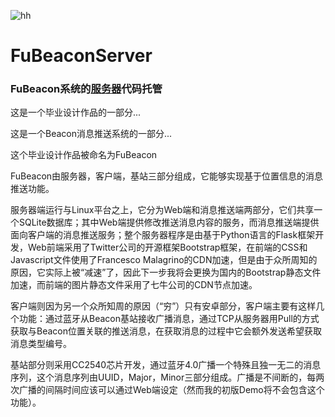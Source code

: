![hh](http://7xj3h9.com1.z0.glb.clouddn.com/16-2-16/59319935.jpg) 
# FuBeaconServer

### FuBeacon系统的[服务器](http://121.42.199.230)代码托管

这是一个毕业设计作品的一部分...

这是一个Beacon消息推送系统的一部分...

这个毕业设计作品被命名为FuBeacon

FuBeacon由服务器，客户端，基站三部分组成，它能够实现基于位置信息的消息推送功能。

服务器端运行与Linux平台之上，它分为Web端和消息推送端两部分，它们共享一个SQLite数据库；其中Web端提供修改推送消息内容的服务，而消息推送端提供面向客户端的消息推送服务；整个服务器程序是由基于Python语言的Flask框架开发，Web前端采用了Twitter公司的开源框架Bootstrap框架，在前端的CSS和Javascript文件使用了Francesco Malagrino的CDN加速，但是由于众所周知的原因，它实际上被“减速”了，因此下一步我将会更换为国内的Bootstrap静态文件加速，而前端的图片静态文件采用了七牛公司的CDN节点加速。

客户端则因为另一个众所知周的原因（“穷”）只有安卓部分，客户端主要有这样几个功能：通过蓝牙从Beacon基站接收广播消息，通过TCP从服务器用Pull的方式获取与Beacon位置关联的推送消息，在获取消息的过程中它会额外发送希望获取消息类型编号。

基站部分则采用CC2540芯片开发，通过蓝牙4.0广播一个特殊且独一无二的消息序列，这个消息序列由UUID，Major，Minor三部分组成。广播是不间断的，每两次广播的间隔时间应该可以通过Web端设定（然而我的初版Demo将不会包含这个功能）。


